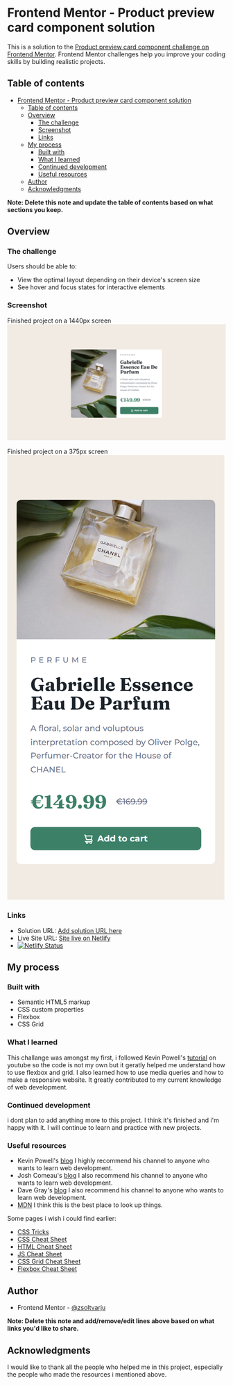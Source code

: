 # Frontend Mentor - Product preview card component solution

This is a solution to the [Product preview card component challenge on Frontend Mentor](https://www.frontendmentor.io/challenges/product-preview-card-component-GO7UmttRfa). Frontend Mentor challenges help you improve your coding skills by building realistic projects. 

## Table of contents

- [Frontend Mentor - Product preview card component solution](#frontend-mentor---product-preview-card-component-solution)
  - [Table of contents](#table-of-contents)
  - [Overview](#overview)
    - [The challenge](#the-challenge)
    - [Screenshot](#screenshot)
    - [Links](#links)
  - [My process](#my-process)
    - [Built with](#built-with)
    - [What I learned](#what-i-learned)
    - [Continued development](#continued-development)
    - [Useful resources](#useful-resources)
  - [Author](#author)
  - [Acknowledgments](#acknowledgments)

**Note: Delete this note and update the table of contents based on what sections you keep.**

## Overview

### The challenge

Users should be able to:

- View the optimal layout depending on their device's screen size
- See hover and focus states for interactive elements

### Screenshot

Finished project on a 1440px screen
![Finished project on 1440px](Solution/PC%20Solution.png)

Finished project on a 375px screen
<br />
![Finished project on 375px](Solution/Phone%20solution.png)

### Links

- Solution URL: [Add solution URL here](https://github.com/zsoolti8917/Product-preview-card-component)
- Live Site URL: [Site live on Netlify](https://dulcet-pegasus-54b515.netlify.app/)
- [![Netlify Status](https://api.netlify.com/api/v1/badges/1345ada4-248c-4e10-9835-5679783c09d2/deploy-status)](https://app.netlify.com/sites/dulcet-pegasus-54b515/deploys)

## My process

### Built with

- Semantic HTML5 markup
- CSS custom properties
- Flexbox
- CSS Grid


### What I learned

This challange was amongst my first, i followed Kevin Powell's [tutorial](https://www.youtube.com/watch?v=B2WL6KkqhLQ) on youtube so the code is not my own but it geratly helped me understand how to use flexbox and grid. I also learned how to use media queries and how to make a responsive website. It greatly contributed to my current knowledge of web development.



### Continued development

i dont plan to add anything more to this project. I think it's finished and i'm happy with it. I will continue to learn and practice with new projects.

### Useful resources

- Kevin Powell's  [blog](https://www.kevinpowell.co/) I highly recommend his channel to anyone who wants to learn web development.
- Josh Comeau's [blog](https://www.joshwcomeau.com/) I also recommend his channel to anyone who wants to learn web development.
- Dave Gray's [blog](https://daveceddia.com/) I also recommend his channel to anyone who wants to learn web development.
- [MDN](https://developer.mozilla.org/en-US/) I think this is the best place to look up things.

Some pages i wish i could find earlier:
- [CSS Tricks](https://css-tricks.com/)
- [CSS Cheat Sheet](https://htmlcheatsheet.com/css/)
- [HTML Cheat Sheet](https://htmlcheatsheet.com/)
- [JS Cheat Sheet](https://htmlcheatsheet.com/js/)
- [CSS Grid Cheat Sheet](https://grid.malven.co/)
- [Flexbox Cheat Sheet](https://flexbox.malven.co/)

## Author

- Frontend Mentor - [@zsoltvarju](https://www.frontendmentor.io/profile/zsoltvarju)

**Note: Delete this note and add/remove/edit lines above based on what links you'd like to share.**

## Acknowledgments

I would like to thank all the people who helped me in this project, especially the people who made the resources i mentioned above.
